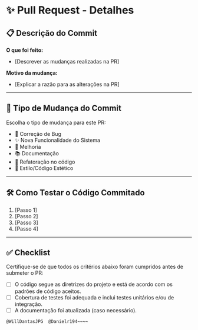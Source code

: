 # ✨ Pull Request - Detalhes

## 📋 Descrição do Commit
<!-- Descreva com clareza e precisão as alterações feitas no commit. O que motivou a mudança? Qual problema ou necessidade que está sendo resolvido? -->
**O que foi feito:**

- [Descrever as mudanças realizadas na PR]

**Motivo da mudança:**

- [Explicar a razão para as alterações na PR]

---

## 🐛 Tipo de Mudança do Commit
Escolha o tipo de mudança para este PR:
- 🐞 Correção de Bug
- ✨ Nova Funcionalidade do Sistema
- 📝 Melhoria
- 📚 Documentação
- 🔄 Refatoração no código
- 🎨 Estilo/Código Estético

---

## 🛠 Como Testar o Código Commitado
<!-- Detalhe os passos para garantir que suas mudanças funcionam como esperado. Certifique-se de que seja fácil reproduzir. -->
1. [Passo 1]
2. [Passo 2]
3. [Passo 3]
4. [Passo 4]

---

## ✅ Checklist
Certifique-se de que todos os critérios abaixo foram cumpridos antes de submeter o PR:
- [ ] O código segue as diretrizes do projeto e está de acordo com os padrões de código aceitos.
- [ ] Cobertura de testes foi adequada e inclui testes unitários e/ou de integração.
- [ ] A documentação foi atualizada (caso necessário).

~~~~📝 Revisores da PR
@WillDantasJPG  @Danielr194~~~~


